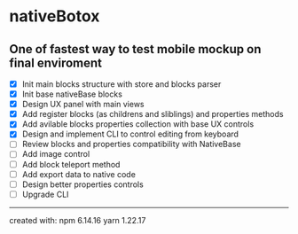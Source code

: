 # nativeBotox
One of fastest way to test mobile mockup on final enviroment
------------------

- [x] Init main blocks structure with store and blocks parser
- [x] Init base nativeBase blocks
- [x] Design UX panel with main views
- [x] Add register blocks (as childrens and sliblings) and properties methods
- [x] Add avilable blocks properties collection with base UX controls
- [x] Design and implement CLI to control editing from keyboard
- [ ] Review blocks and properties compatibility with NativeBase
- [ ] Add image control
- [ ] Add block teleport method
- [ ] Add export data to native code
- [ ] Design better properties controls
- [ ] Upgrade CLI

------------------
created with:
npm 6.14.16
yarn 1.22.17
